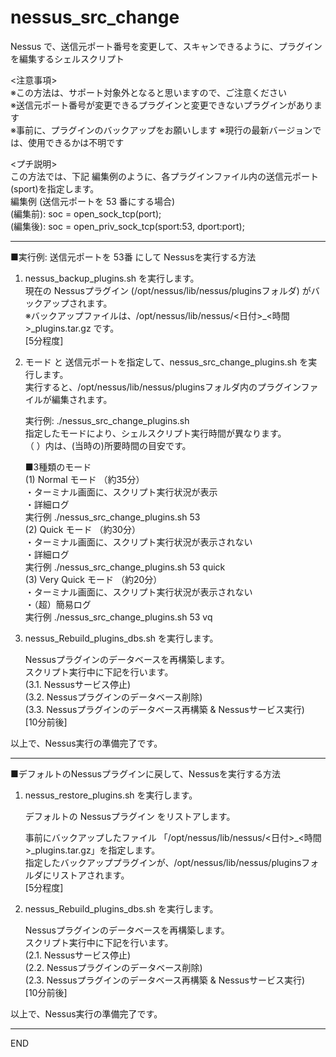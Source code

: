 # nessus_src_change
Nessus で、送信元ポート番号を変更して、スキャンできるように、プラグインを編集するシェルスクリプト

<注意事項>  
※この方法は、サポート対象外となると思いますので、ご注意ください  
※送信元ポート番号が変更できるプラグインと変更できないプラグインがあります  
※事前に、プラグインのバックアップをお願いします
※現行の最新バージョンでは、使用できるかは不明です


<プチ説明>  
この方法では、下記 編集例のように、各プラグインファイル内の送信元ポート(sport)を指定します。  
編集例 (送信元ポートを 53 番にする場合)  
(編集前): soc = open_sock_tcp(port);  
(編集後): soc = open_priv_sock_tcp(sport:53, dport:port);


---------------------------------------------------------------------------------------------
■実行例: 送信元ポートを 53番 にして Nessusを実行する方法

1) nessus_backup_plugins.sh を実行します。  
   現在の Nessusプラグイン (/opt/nessus/lib/nessus/pluginsフォルダ) がバックアップされます。  
   ※バックアップファイルは、/opt/nessus/lib/nessus/<日付>_<時間>_plugins.tar.gz です。  
   [5分程度]

2) モード と 送信元ポートを指定して、nessus_src_change_plugins.sh を実行します。  
   実行すると、/opt/nessus/lib/nessus/pluginsフォルダ内のプラグインファイルが編集されます。  

   実行例: ./nessus_src_change_plugins.sh <Port> <Mode>  
   指定したモードにより、シェルスクリプト実行時間が異なります。  
   （  ）内は、(当時の)所要時間の目安です。

   ■3種類のモード  
   (1) Normal モード      （約35分）  
     ・ターミナル画面に、スクリプト実行状況が表示  
     ・詳細ログ  
     実行例 ./nessus_src_change_plugins.sh 53  
   (2) Quick モード       （約30分）  
     ・ターミナル画面に、スクリプト実行状況が表示されない  
     ・詳細ログ  
     実行例 ./nessus_src_change_plugins.sh 53 quick  
   (3) Very Quick モード  （約20分）  
     ・ターミナル画面に、スクリプト実行状況が表示されない  
     ・（超）簡易ログ  
     実行例 ./nessus_src_change_plugins.sh 53 vq  


3) nessus_Rebuild_plugins_dbs.sh を実行します。

   Nessusプラグインのデータベースを再構築します。  
     スクリプト実行中に下記を行います。  
     (3.1.  Nessusサービス停止)  
     (3.2.  Nessusプラグインのデータベース削除)  
     (3.3.  Nessusプラグインのデータベース再構築 & Nessusサービス実行)  
     [10分前後]  

以上で、Nessus実行の準備完了です。  


---------------------------------------------------------------------------------------------
■デフォルトのNessusプラグインに戻して、Nessusを実行する方法

1) nessus_restore_plugins.sh を実行します。
   
   デフォルトの Nessusプラグイン をリストアします。

   事前にバックアップしたファイル 「/opt/nessus/lib/nessus/<日付>_<時間>_plugins.tar.gz」を指定します。  
   指定したバックアッププラグインが、/opt/nessus/lib/nessus/pluginsフォルダにリストアされます。  
   [5分程度]


2) nessus_Rebuild_plugins_dbs.sh を実行します。

   Nessusプラグインのデータベースを再構築します。  
     スクリプト実行中に下記を行います。  
     (2.1.  Nessusサービス停止)  
     (2.2.  Nessusプラグインのデータベース削除)  
     (2.3.  Nessusプラグインのデータベース再構築 & Nessusサービス実行)  
     [10分前後]  


以上で、Nessus実行の準備完了です。

---------------------------------------------------------------------------------------------
END
